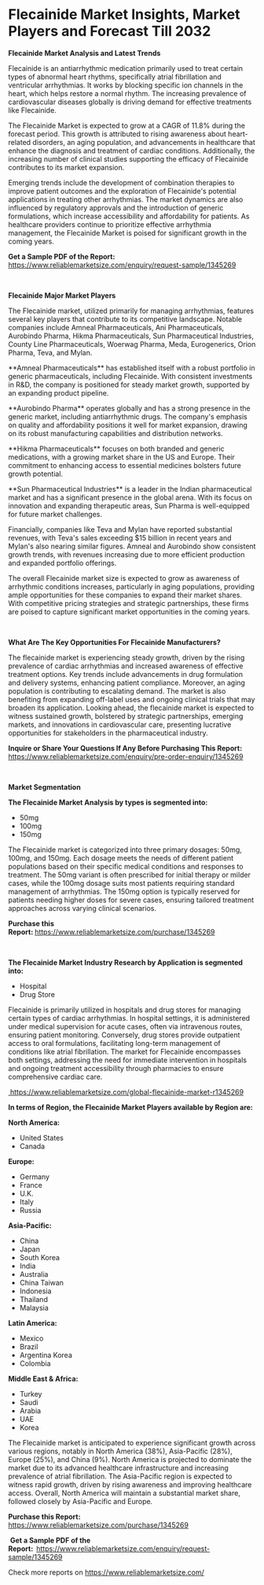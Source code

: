 <p><h1>Flecainide Market Insights, Market Players and Forecast Till 2032</h1></p><p><strong>Flecainide Market Analysis and Latest Trends</strong></p>
<p><p>Flecainide is an antiarrhythmic medication primarily used to treat certain types of abnormal heart rhythms, specifically atrial fibrillation and ventricular arrhythmias. It works by blocking specific ion channels in the heart, which helps restore a normal rhythm. The increasing prevalence of cardiovascular diseases globally is driving demand for effective treatments like Flecainide. </p><p>The Flecainide Market is expected to grow at a CAGR of 11.8% during the forecast period. This growth is attributed to rising awareness about heart-related disorders, an aging population, and advancements in healthcare that enhance the diagnosis and treatment of cardiac conditions. Additionally, the increasing number of clinical studies supporting the efficacy of Flecainide contributes to its market expansion. </p><p>Emerging trends include the development of combination therapies to improve patient outcomes and the exploration of Flecainide's potential applications in treating other arrhythmias. The market dynamics are also influenced by regulatory approvals and the introduction of generic formulations, which increase accessibility and affordability for patients. As healthcare providers continue to prioritize effective arrhythmia management, the Flecainide Market is poised for significant growth in the coming years.</p></p>
<p><strong>Get a Sample PDF of the Report:&nbsp;</strong> <a href="https://www.reliablemarketsize.com/enquiry/request-sample/1345269?utm_campaign=2821&utm_medium=2&utm_source=Github&utm_content=ia&utm_term=08032025&utm_id=flecainide">https://www.reliablemarketsize.com/enquiry/request-sample/1345269</a></p>
<p>&nbsp;</p>
<p><strong>Flecainide Major Market Players</strong></p>
<p><p>The Flecainide market, utilized primarily for managing arrhythmias, features several key players that contribute to its competitive landscape. Notable companies include Amneal Pharmaceuticals, Ani Pharmaceuticals, Aurobindo Pharma, Hikma Pharmaceuticals, Sun Pharmaceutical Industries, County Line Pharmaceuticals, Woerwag Pharma, Meda, Eurogenerics, Orion Pharma, Teva, and Mylan.</p><p>**Amneal Pharmaceuticals** has established itself with a robust portfolio in generic pharmaceuticals, including Flecainide. With consistent investments in R&D, the company is positioned for steady market growth, supported by an expanding product pipeline. </p><p>**Aurobindo Pharma** operates globally and has a strong presence in the generic market, including antiarrhythmic drugs. The company's emphasis on quality and affordability positions it well for market expansion, drawing on its robust manufacturing capabilities and distribution networks.</p><p>**Hikma Pharmaceuticals** focuses on both branded and generic medications, with a growing market share in the US and Europe. Their commitment to enhancing access to essential medicines bolsters future growth potential.</p><p>**Sun Pharmaceutical Industries** is a leader in the Indian pharmaceutical market and has a significant presence in the global arena. With its focus on innovation and expanding therapeutic areas, Sun Pharma is well-equipped for future market challenges.</p><p>Financially, companies like Teva and Mylan have reported substantial revenues, with Teva's sales exceeding $15 billion in recent years and Mylan's also nearing similar figures. Amneal and Aurobindo show consistent growth trends, with revenues increasing due to more efficient production and expanded portfolio offerings.</p><p>The overall Flecainide market size is expected to grow as awareness of arrhythmic conditions increases, particularly in aging populations, providing ample opportunities for these companies to expand their market shares. With competitive pricing strategies and strategic partnerships, these firms are poised to capture significant market opportunities in the coming years.</p></p>
<p>&nbsp;</p>
<p><strong>What Are The Key Opportunities For Flecainide Manufacturers?</strong></p>
<p><p>The flecainide market is experiencing steady growth, driven by the rising prevalence of cardiac arrhythmias and increased awareness of effective treatment options. Key trends include advancements in drug formulation and delivery systems, enhancing patient compliance. Moreover, an aging population is contributing to escalating demand. The market is also benefiting from expanding off-label uses and ongoing clinical trials that may broaden its application. Looking ahead, the flecainide market is expected to witness sustained growth, bolstered by strategic partnerships, emerging markets, and innovations in cardiovascular care, presenting lucrative opportunities for stakeholders in the pharmaceutical industry.</p></p>
<p><strong>Inquire or Share Your Questions If Any Before Purchasing This Report:</strong> <a href="https://www.reliablemarketsize.com/enquiry/pre-order-enquiry/1345269?utm_campaign=2821&utm_medium=2&utm_source=Github&utm_content=ia&utm_term=08032025&utm_id=flecainide">https://www.reliablemarketsize.com/enquiry/pre-order-enquiry/1345269</a></p>
<p>&nbsp;</p>
<p><strong>Market Segmentation</strong></p>
<p><strong>The Flecainide Market Analysis by types is segmented into:</strong></p>
<p><ul><li>50mg</li><li>100mg</li><li>150mg</li></ul></p>
<p><p>The Flecainide market is categorized into three primary dosages: 50mg, 100mg, and 150mg. Each dosage meets the needs of different patient populations based on their specific medical conditions and responses to treatment. The 50mg variant is often prescribed for initial therapy or milder cases, while the 100mg dosage suits most patients requiring standard management of arrhythmias. The 150mg option is typically reserved for patients needing higher doses for severe cases, ensuring tailored treatment approaches across varying clinical scenarios.</p></p>
<p><strong>Purchase this Report:&nbsp;</strong><a href="https://www.reliablemarketsize.com/purchase/1345269?utm_campaign=2821&utm_medium=2&utm_source=Github&utm_content=ia&utm_term=08032025&utm_id=flecainide">https://www.reliablemarketsize.com/purchase/1345269</a></p>
<p>&nbsp;</p>
<p><strong>The Flecainide Market Industry Research by Application is segmented into:</strong></p>
<p><ul><li>Hospital</li><li>Drug Store</li></ul></p>
<p><p>Flecainide is primarily utilized in hospitals and drug stores for managing certain types of cardiac arrhythmias. In hospital settings, it is administered under medical supervision for acute cases, often via intravenous routes, ensuring patient monitoring. Conversely, drug stores provide outpatient access to oral formulations, facilitating long-term management of conditions like atrial fibrillation. The market for Flecainide encompasses both settings, addressing the need for immediate intervention in hospitals and ongoing treatment accessibility through pharmacies to ensure comprehensive cardiac care.</p></p>
<p><a href="https://www.reliablemarketsize.com/global-flecainide-market-r1345269?utm_campaign=2821&utm_medium=2&utm_source=Github&utm_content=ia&utm_term=08032025&utm_id=flecainide">&nbsp;https://www.reliablemarketsize.com/global-flecainide-market-r1345269</a></p>
<p><strong>In terms of Region, the Flecainide Market Players available by Region are:</strong></p>
<p>
    <p> <strong> North America: </strong>
        <ul>
            <li>United States</li>
            <li>Canada</li>
        </ul>
        </p> 
    <p> <strong> Europe: </strong>
        <ul>
            <li>Germany</li>
            <li>France</li>
            <li>U.K.</li>
            <li>Italy</li>
            <li>Russia</li>
        </ul>
        </p> 
    <p> <strong> Asia-Pacific: </strong>
        <ul>
            <li>China</li>
            <li>Japan</li>
            <li>South Korea</li>
            <li>India</li>
            <li>Australia</li>
            <li>China Taiwan</li>
            <li>Indonesia</li>
            <li>Thailand</li>
            <li>Malaysia</li>
        </ul>
        </p> 
    <p> <strong> Latin America: </strong>
        <ul>
            <li>Mexico</li>
            <li>Brazil</li>
            <li>Argentina Korea</li>
            <li>Colombia</li>
        </ul>
        </p> 
    <p> <strong> Middle East & Africa: </strong>
        <ul>
            <li>Turkey</li>
            <li>Saudi</li>
            <li>Arabia</li>
            <li>UAE</li>
            <li>Korea</li>
        </ul>
    </p>
    </p>
<p><p>The Flecainide market is anticipated to experience significant growth across various regions, notably in North America (38%), Asia-Pacific (28%), Europe (25%), and China (9%). North America is projected to dominate the market due to its advanced healthcare infrastructure and increasing prevalence of atrial fibrillation. The Asia-Pacific region is expected to witness rapid growth, driven by rising awareness and improving healthcare access. Overall, North America will maintain a substantial market share, followed closely by Asia-Pacific and Europe.</p></p>
<p><strong>Purchase this Report: </strong><a href="https://www.reliablemarketsize.com/purchase/1345269?utm_campaign=2821&utm_medium=2&utm_source=Github&utm_content=ia&utm_term=08032025&utm_id=flecainide">https://www.reliablemarketsize.com/purchase/1345269</a></p>
<p>&nbsp;<strong>Get a Sample PDF of the Report:&nbsp;&nbsp;</strong><a href="https://www.reliablemarketsize.com/enquiry/request-sample/1345269?utm_campaign=2821&utm_medium=2&utm_source=Github&utm_content=ia&utm_term=08032025&utm_id=flecainide">https://www.reliablemarketsize.com/enquiry/request-sample/1345269</a></p>
<p><strong></strong></p>
<p>Check more reports on <a href="https://www.reliablemarketsize.com/?utm_campaign=2821&utm_medium=2&utm_source=Github&utm_content=ia&utm_term=08032025&utm_id=flecainide">https://www.reliablemarketsize.com/</a></p>